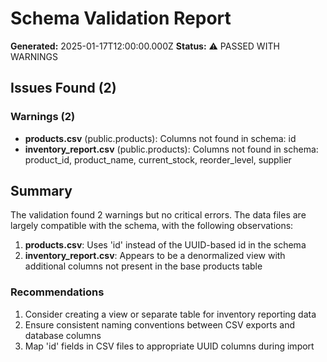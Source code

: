 # Schema Validation Report

**Generated:** 2025-01-17T12:00:00.000Z
**Status:** ⚠️ PASSED WITH WARNINGS

## Issues Found (2)

### Warnings (2)

- **products.csv** (public.products): Columns not found in schema: id
- **inventory_report.csv** (public.products): Columns not found in schema: product_id, product_name, current_stock, reorder_level, supplier

## Summary

The validation found 2 warnings but no critical errors. The data files are largely compatible with the schema, with the following observations:

1. **products.csv**: Uses 'id' instead of the UUID-based id in the schema
2. **inventory_report.csv**: Appears to be a denormalized view with additional columns not present in the base products table

### Recommendations

1. Consider creating a view or separate table for inventory reporting data
2. Ensure consistent naming conventions between CSV exports and database columns
3. Map 'id' fields in CSV files to appropriate UUID columns during import